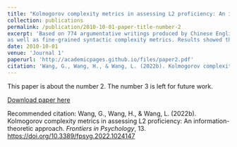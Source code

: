 ```yaml
---
title: "Kolmogorov complexity metrics in assessing L2 proficiency: An information-theoretic approach"
collection: publications
permalink: /publication/2010-10-01-paper-title-number-2
excerpt: 'Based on 774 argumentative writings produced by Chinese English as a foreign language (EFL) learners, this study examined the extent to which Kolmogorov complexity metrics can distinguish the proficiency levels of beginner, lower-intermediate, and upper-intermediate second language (L2) English learners. Kolmogorov complexity metric is a holistic informationtheoretic approach, which measures three facets of linguistic complexity, i.e., overall, syntactic, and morphological complexity simultaneously. To assess its validity in distinguishing L2 proficiency, Kolmogorov complexity metric is compared with traditional syntactic and morphological complexity metrics
as well as fine-grained syntactic complexity metrics. Results showed that Kolmogorov overall and syntactic complexity could significantly distinguish any adjacent pair of L2 levels, serving as the best separators explored in the present study. Neither Kolmogorov morphological complexity nor other complexity metrics at both the syntactic and morphological levels can distinguish between all pairs of adjacent levels. Results of correlation analysis showed that Kolmogorov syntactic complexity was not or weakly correlated with all the fine-grained syntactic complexity metrics, indicating that they may address distinct linguistic features and can complement each other to better predict different proficiency levels.'
date: 2010-10-01
venue: 'Journal 1'
paperurl: 'http://academicpages.github.io/files/paper2.pdf'
citation: 'Wang, G., Wang, H., & Wang, L. (2022b). Kolmogorov complexity metrics in assessing L2 proficiency: An information-theoretic approach. *Frontiers in Psychology*, 13. https://doi.org/10.3389/fpsyg.2022.1024147'
---
```

This paper is about the number 2. The number 3 is left for future work.

[Download paper here](http://academicpages.github.io/files/paper2.pdf)

Recommended citation: Wang, G., Wang, H., & Wang, L. (2022b). Kolmogorov complexity metrics in assessing L2 proficiency: An information-theoretic approach. *Frontiers in Psychology*, 13. https://doi.org/10.3389/fpsyg.2022.1024147
